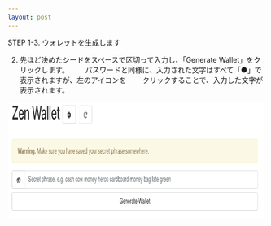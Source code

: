 ```yaml
---
layout: post
---
```


STEP 1-3. ウォレットを生成します

2.  先ほど決めたシードをスペースで区切って入力し、「Generate Wallet」をクリックします。
　　パスワードと同様に、入力された文字はすべて「●」で表示されますが、左のアイコンを
　　クリックすることで、入力した文字が表示されます。

<img src="zenWebWallet.jpg" alt="Drawing" style="width: 950px; height: 230px"/>

